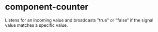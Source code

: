 component-counter
================

Listens for an incoming value and broadcasts "true" or "false" if the signal value matches a specific value.